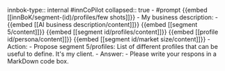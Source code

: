 innbok-type:: internal
#innCoPilot
collapsed:: true
	- #prompt {{embed [[innBoK/segment-(id)/profiles/few shots]]}}
		- My business description:
		- {{embed [[AI business description/content]]}} {{embed [[segment 5/content]]}} {{embed [[segment id/profiles/content]]}} {{embed [[profile id/persona/content]]}} {{embed [[segment id/market size/content]]}}
		- Action:
		- Propose segment 5/profiles: List of different profiles that can be useful to define. It's my client.
		- Answer:
		- Please write your respons in a MarkDown code box.




